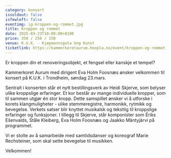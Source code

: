 ```yaml
---
category: konsert
issoldout: false
isfewleft: false
eventimg: ig-kroppen-og-rommet.jpg
title: Kroppen og rommet
date: 2025-03-23T18:00:00+0100
price: 350 / 250 / 150
venue: K.U.K. - Kjøpmannsgata Ung Kunst
ticketlink: https://kammerkoretaurum.hoopla.no/event/kroppen-og-rommet
---
```

Er kroppen din et renoveringsobjekt, et fengsel eller kanskje et tempel?

Kammerkoret Aurum med dirigent Eva Holm Foosnæs ønsker velkommen til konsert på K.U.K. i Trondheim, søndag 23.mars.

Sentralt i konserten står et nytt bestillingsverk av Heidi Skjerve, som belyser ulike kroppslige erfaringer. Et kor består av mange individuelle kropper, som til sammen utgjør én stor kropp. Dette samspillet ønsker vi å utforske i korets klangmuligheter - ulike stemmeregistre, harmonikk, rytmikk og bevegelse. Verkets satser blir knyttet musikalsk og tekstlig til kroppslige erfaringer og funksjoner. I tillegg til Skjerve, står komponister som Ēriks Ešenvalds, Ståle Kleiberg, Eva Holm Foosnæs og Jaakko Mäntyjärvi på programmet.

Vi er stolte av å samarbeide med samtidsdanser og koreograf Marie Rechsteiner, som skal sette bevegelse til musikken.

Velkommen!
